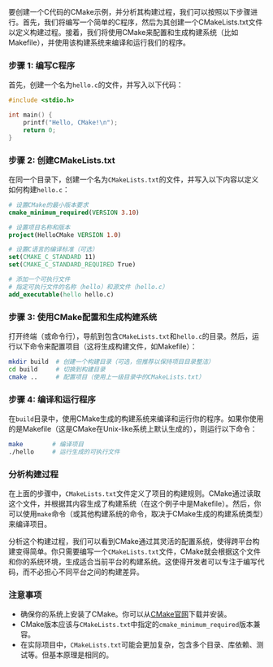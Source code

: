 
要创建一个C代码的CMake示例，并分析其构建过程，我们可以按照以下步骤进行。首先，我们将编写一个简单的C程序，然后为其创建一个CMakeLists.txt文件以定义构建过程。接着，我们将使用CMake来配置和生成构建系统（比如Makefile），并使用该构建系统来编译和运行我们的程序。

### 步骤 1: 编写C程序

首先，创建一个名为`hello.c`的文件，并写入以下代码：

```c
#include <stdio.h>

int main() {
    printf("Hello, CMake!\n");
    return 0;
}
```

### 步骤 2: 创建CMakeLists.txt

在同一个目录下，创建一个名为`CMakeLists.txt`的文件，并写入以下内容以定义如何构建`hello.c`：

```cmake
# 设置CMake的最小版本要求
cmake_minimum_required(VERSION 3.10)

# 设置项目名称和版本
project(HelloCMake VERSION 1.0)

# 设置C语言的编译标准（可选）
set(CMAKE_C_STANDARD 11)
set(CMAKE_C_STANDARD_REQUIRED True)

# 添加一个可执行文件
# 指定可执行文件的名称（hello）和源文件（hello.c）
add_executable(hello hello.c)
```

### 步骤 3: 使用CMake配置和生成构建系统

打开终端（或命令行），导航到包含`CMakeLists.txt`和`hello.c`的目录。然后，运行以下命令来配置项目（这将生成构建文件，如Makefile）：

```bash
mkdir build  # 创建一个构建目录（可选，但推荐以保持项目目录整洁）
cd build     # 切换到构建目录
cmake ..     # 配置项目（使用上一级目录中的CMakeLists.txt）
```

### 步骤 4: 编译和运行程序

在`build`目录中，使用CMake生成的构建系统来编译和运行你的程序。如果你使用的是Makefile（这是CMake在Unix-like系统上默认生成的），则运行以下命令：

```bash
make        # 编译项目
./hello     # 运行生成的可执行文件
```

### 分析构建过程

在上面的步骤中，`CMakeLists.txt`文件定义了项目的构建规则。CMake通过读取这个文件，并根据其内容生成了构建系统（在这个例子中是Makefile）。然后，你可以使用`make`命令（或其他构建系统的命令，取决于CMake生成的构建系统类型）来编译项目。

分析这个构建过程，我们可以看到CMake通过其灵活的配置系统，使得跨平台构建变得简单。你只需要编写一个`CMakeLists.txt`文件，CMake就会根据这个文件和你的系统环境，生成适合当前平台的构建系统。这使得开发者可以专注于编写代码，而不必担心不同平台之间的构建差异。

### 注意事项

- 确保你的系统上安装了CMake。你可以从[CMake官网](https://cmake.org/download/)下载并安装。
- CMake版本应该与`CMakeLists.txt`中指定的`cmake_minimum_required`版本兼容。
- 在实际项目中，`CMakeLists.txt`可能会更加复杂，包含多个目录、库依赖、测试等。但基本原理是相同的。
